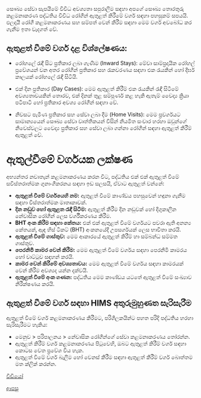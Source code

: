 සෞඛ්‍ය සේවා සැපයීමේ විවිධ අවශ්‍යතා සපුරාලීම සඳහා අපගේ සෞඛ්‍ය තොරතුරු කළමනාකරණ පද්ධතිය විවිධ රෝගීන් ඇතුළත් කිරීමේ වර්ග සඳහා පහසුකම් සපයයි. ඵලදායී රෝගී කළමනාකරණය සහ සම්පත් වෙන් කිරීම සඳහා මෙම වර්ග අවබෝධ කර ගැනීම ඉතා වැදගත් වේ.

## ඇතුළත් වීමේ වර්ග දළ විශ්ලේෂණය:
* රෝහලේ රැඳී සිට ප්‍රතිකාර ලබා ගැණීම (Inward Stays):
මේවා සාම්ප්‍රදායික රෝහල් ප්‍රවේශයන් වන අතර රෝගීන් ප්‍රතිකාර සහ රැකවරණය සඳහා එක රැයකින් හෝ දීර්ඝ කාලයක් රෝහලේ රැඳී සිටියි.

* එක් දින ප්‍රතිකාර (Day Cases):
මෙම ඇතුළත් කිරීම් එක රැයකින් රැඳී සිටීමේ අවශ්‍යතාවයකින් තොරව, එක් දිනක් තුළ සම්පූර්ණ කළ හැකි ඇතැම් වෛද්‍ය ක්‍රියා පටිපාටි හෝ ප්‍රතිකාර අවශ්‍ය රෝගීන් සඳහා වේ.

* නිවසට පැමිණ ප්‍රතිකාර සහ සේවා ලබා දීම (Home Visits):
මෙම ප්‍රවර්ගයට සාමාන්‍යයෙන් සෞඛ්‍ය සේවා වෘත්තිකයන් විසින් නියමිත සංචාර හරහා ඔවුන්ගේ නිවෙස්වලට වෛද්‍ය ප්‍රතිකාර සහ සේවා ලබා ගන්නා රෝගීන් සඳහා ඇතුළත් කිරීම් ඇතුළත් වේ.

# ඇතුල්වීමේ වර්ගයක ලක්ෂණ
අභ්‍යන්තර නවාතැන් කළමනාකරණය කරන විට, පද්ධතිය එක් එක් ඇතුළත් වීමේ සවිස්තරාත්මක ගුනාංගීකරනය සඳහා ඉඩ සලසයි, ඒවාට ඇතුළත් වන්නේ:

* **ඇතුළත් වීමේ වර්ගයෙහි නම:** ඇතුළත් වීමේ කාණ්ඩය පහසුවෙන් හඳුනා ගැනීම සඳහා විස්තරාත්මක මාතෘකාවක්.
* **දින නඩුව හෝ ඇතුළත රැඳී සිටීම:** ඇතුළත් කිරීම දින නඩුවක් හෝ දිගුකාලීන නේවාසික රෝගීන් ලෙස වර්ගීකරණය කිරීම.
* **BHT අංක කිරීම සඳහා කේතය:** එක් එක් ඇතුළත් වීමේ වර්ගයට පවරා ඇති අනන්‍ය කේතයක්, ඇඳ හිස් ටිකට් (BHT) අංකනයේදී උපසර්ගයක් ලෙස භාවිතා කරයි.
* **ඇතුළත් වීමේ ගාස්තුව:** මෙම ආකාරයේ ඇතුළත් කිරීම් හා සම්බන්ධ සම්මත ගාස්තුව.
* **පෙරනිමි කාමර වෙන් කිරීම:** මෙම ඇතුළත් වීමේ වර්ගය සඳහා පෙරනිමි කාමරය හෝ වාට්ටුව සඳහන් කරයි.
* **කාමර වෙන් කිරීමේ අවශ්‍යතාවය:** මෙම ඇතුළත් වීමේ වර්ගය සඳහා කාමරයක් වෙන් කිරීම අවශ්‍යද යන්න දක්වයි.
* **ඇතුළත් වීමේ අංක ගණන:** පද්ධතිය මෙම කාණ්ඩය යටතේ ඇතුළත් වීමේ සංඛ්‍යාව නිරීක්ෂණය කරයි.

## ඇතුළත් වීමේ වර්ග සඳහා HIMS අතුරුමුහුණත සැරිසැරීම
ඇතුළත් වීමේ වර්ග කළමනාකරණය කිරීමට, පරිශීලකයින්ට පහත පරිදි පද්ධතිය හරහා සැරිසැරීමට හැකිය:
* මෙනුව > පරිපාලනය > නේවාසික රෝගීන්ගේ සේවා කළමනාකරණය තෝරන්න.
* ඇතුළත් කිරීම් වර්ග කළමනාකරණය පිටුවෙහි, ඔබට ඇතුළත් කිරීම් වර්ග සඳහා කොටස වෙත ප්‍රවේශ විය හැක.
* ඇතුළත් වීමේ වර්ග බැලීම හෝ වෙනස් කිරීම සඳහා ඇතුළත් කිරීම් වර්ග බොත්තම මත ක්ලික් කරන්න.




[වීඩියෝ](https://youtu.be/PVmezmrXOHo)





[ආපසු](https://github.com/hmislk/hmis/wiki/%E0%B6%B8%E0%B7%8F%E0%B6%B1%E0%B6%9A%E0%B6%BB%E0%B6%B1%E0%B6%BA)